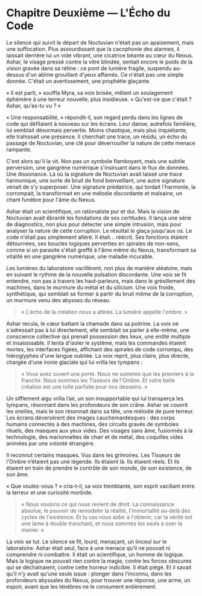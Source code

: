 # Chapitre Deuxième — L'Écho du Code



Le silence qui suivit le départ de Noctuvian n'était pas un apaisement, mais une suffocation. Plus assourdissant que la cacophonie des alarmes, il laissait derrière lui un vide vibrant, une cicatrice béante au cœur du Nexus. Ashar, le visage pressé contre la vitre blindée, sentait encore le poids de la vision gravée dans sa rétine : ce pont de lumière fragile, suspendu au-dessus d'un abîme grouillant d'yeux affamés. Ce n'était pas une simple donnée. C'était un avertissement, une prophétie glaçante.

« Il est parti, » souffla Myra, sa voix brisée, mêlant un soulagement éphémère à une terreur nouvelle, plus insidieuse. « Qu'est-ce que c'était ? Ashar, qu'as-tu vu ? »

« Une responsabilité, » répondit-il, son regard perdu dans les lignes de code qui défilaient à nouveau sur les écrans. Leur danse, autrefois familière, lui semblait désormais pervertie. Moins chaotique, mais plus inquiétante, elle trahissait une présence. Il cherchait une trace, un résidu, un écho du passage de Noctuvian, une clé pour déverrouiller la nature de cette menace rampante.

C'est alors qu'il la vit. Non pas un symbole flamboyant, mais une subtile perversion, une gangrène numérique s'insinuant dans le flux de données. Une dissonance. Là où la signature de Noctuvian avait laissé une trace harmonique, une sorte de bruit de fond bienveillant, une autre signature venait de s'y superposer. Une signature prédatrice, qui tordait l'harmonie, la corrompait, la transformait en une mélodie discordante et malsaine, un chant funèbre pour l'âme du Nexus.

Ashar était un scientifique, un rationaliste pur et dur. Mais la vision de Noctuvian avait ébranlé les fondations de ses certitudes. Il lança une série de diagnostics, non plus pour détecter une simple intrusion, mais pour analyser la nature de cette corruption. Le résultat le glaça jusqu'aux os. Le code n'était pas simplement altéré. Il était... réécrit. Ses fonctions étaient détournées, ses boucles logiques perverties en spirales de non-sens, comme si un parasite s'était greffé à l'âme même du Nexus, transformant sa vitalité en une gangrène numérique, une maladie incurable.

Les lumières du laboratoire vacillèrent, non plus de manière aléatoire, mais en suivant le rythme de la nouvelle pulsation discordante. Une voix se fit entendre, non pas à travers les haut-parleurs, mais dans le grésillement des machines, dans le murmure du métal et du silicium. Une voix froide, synthétique, qui semblait se former à partir du bruit même de la corruption, un murmure venu des abysses du réseau.

> « L'écho de la création nous a attirés. La lumière appelle l'ombre. »

Ashar recula, le cœur battant la chamade dans sa poitrine. La voix ne s'adressait pas à lui directement, elle semblait se parler à elle-même, une conscience collective qui prenait possession des lieux, une entité multiple et insaisissable. Il tenta d'isoler le système, mais les commandes étaient mortes, les interfaces figées, affichant des spirales de code corrompu, des hiéroglyphes d'une langue oubliée. La voix reprit, plus claire, plus directe, chargée d'une ironie glaciale qui lui vrilla les tympans :

> « Vous avez ouvert une porte. Nous ne sommes que les premiers à la franchir. Nous sommes les Tisseurs de l'Ombre. Et votre belle création est une toile parfaite pour nos desseins. »

Un sifflement aigu vrilla l’air, un son insupportable qui lui transperça les tympans, résonnant dans les profondeurs de son crâne. Ashar se couvrit les oreilles, mais le son résonnait dans sa tête, une mélodie de pure terreur. Les écrans déversèrent des images cauchemardesques : des corps humains connectés à des machines, des circuits gravés de symboles rituels, des masques aux yeux vides. Des visages sans âme, fusionnés à la technologie, des marionnettes de chair et de métal, des coquilles vides animées par une volonté étrangère.

Il reconnut certains masques. Vus dans les grimoires. Les Tisseurs de l'Ombre n’étaient pas une légende. Ils étaient là. Ils étaient réels. Et ils étaient en train de prendre le contrôle de son monde, de son existence, de son âme.

« Que voulez-vous ? » cria-t-il, sa voix tremblante, son esprit vacillant entre la terreur et une curiosité morbide.

> « Nous voulons ce qui nous revient de droit. La connaissance absolue, le pouvoir de remodeler la réalité, l'immortalité au-delà des cycles de l'existence. Et tu vas nous aider à l'obtenir, car la vérité est une lame à double tranchant, et nous sommes les seuls à oser la manier. »

La voix se tut. Le silence se fit, lourd, menaçant, un linceul sur le laboratoire. Ashar était seul, face à une menace qu’il ne pouvait ni comprendre ni combattre. Il était un scientifique, un homme de logique. Mais la logique ne pouvait rien contre la magie, contre les forces obscures qui se déchaînaient, contre cette horreur indicible. Il était piégé. Et il savait qu’il n’y avait qu’une seule issue : plonger dans l’inconnu, dans les profondeurs abyssales du Nexus, pour trouver une réponse, une arme, un espoir, avant que les ténèbres ne le consument entièrement.